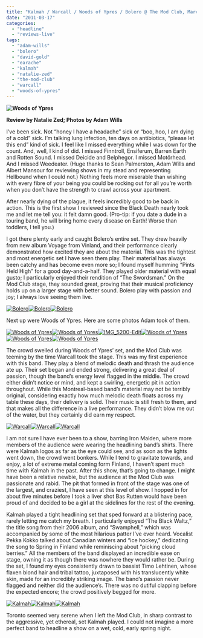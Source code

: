 ```yaml
---
title: "Kalmah / Warcall / Woods of Ypres / Bolero @ The Mod Club, March 13th 2011"
date: "2011-03-17"
categories: 
  - "headline"
  - "reviews-live"
tags: 
  - "adam-wills"
  - "bolero"
  - "david-gold"
  - "earache"
  - "kalmah"
  - "natalie-zed"
  - "the-mod-club"
  - "warcall"
  - "woods-of-ypres"
---
```


**![](http://www.hellbound.ca/wp-content/uploads/2011/03/IMG_5272-Edit-595x396.jpg "Woods of Ypres")**

**Review by Natalie Zed; Photos by Adam Wills**

I’ve been sick. Not “honey I have a headache” sick or “boo, hoo, I am dying of a cold” sick. I’m talking lung infection, ten days on antibiotics, “please let this end” kind of sick. I feel like I missed everything while I was down for the count. And, well, I kind of did. I missed Finntroll, Ensiferum, Barren Earth and Rotten Sound. I missed Deicide and Belphegor. I missed Motörhead. And I missed Weedeater. (Huge thanks to Sean Palmerston, Adam Wills and Albert Mansour for reviewing shows in my stead and representing Hellbound when I could not.) Nothing feels more miserable than wishing with every fibre of your being you could be rocking out for all you’re worth when you don’t have the strength to crawl across your apartment.

After nearly dying of the plague, it feels incredibly good to be back in action. This is the first show I reviewed since the Black Death nearly took me and let me tell you: it felt damn good. (Pro-tip: if you date a dude in a touring band, he will bring home every disease on Earth! Worse than toddlers, I tell you.)

I got there plenty early and caught Bolero’s entire set. They drew heavily from new album Voyage from Vinland, and their performance clearly demonstrated how excited they are about the material. This was the tightest and most energetic set I have seen them play. Their material has always been catchy and has become even more so; I found myself humming “Pints Held High” for a good day-and-a-half. They played older material with equal gusto; I particularly enjoyed their rendition of “The Swordsman.” On the Mod Club stage, they sounded great, proving that their musical proficiency holds up on a larger stage with better sound. Bolero play with passion and joy; I always love seeing them live.

[![](http://www.hellbound.ca/wp-content/uploads/2011/03/IMG_5046-Edit-150x150.jpg "Bolero")](http://www.hellbound.ca/wp-content/uploads/2011/03/IMG_5046-Edit.jpg)[![](http://www.hellbound.ca/wp-content/uploads/2011/03/IMG_5052-Edit-150x150.jpg "Bolero")](http://www.hellbound.ca/wp-content/uploads/2011/03/IMG_5052-Edit.jpg)[![](http://www.hellbound.ca/wp-content/uploads/2011/03/IMG_5055-Edit-150x150.jpg "Bolero")](http://www.hellbound.ca/wp-content/uploads/2011/03/IMG_5055-Edit.jpg)

Next up were Woods of Ypres. Here are some photos Adam took of them.

[![](http://www.hellbound.ca/wp-content/uploads/2011/03/IMG_5141-Edit-150x150.jpg "Woods of Ypres")](http://www.hellbound.ca/wp-content/uploads/2011/03/IMG_5141-Edit.jpg)[![](http://www.hellbound.ca/wp-content/uploads/2011/03/IMG_5155-Edit-150x150.jpg "Woods of Ypres")](http://www.hellbound.ca/wp-content/uploads/2011/03/IMG_5155-Edit.jpg)[![](http://www.hellbound.ca/wp-content/uploads/2011/03/IMG_5200-Edit-150x150.jpg "IMG_5200-Edit")](http://www.hellbound.ca/wp-content/uploads/2011/03/IMG_5200-Edit.jpg)[![](http://www.hellbound.ca/wp-content/uploads/2011/03/IMG_5218-Edit-150x150.jpg "Woods of Ypres")](http://www.hellbound.ca/wp-content/uploads/2011/03/IMG_5218-Edit.jpg)[![](http://www.hellbound.ca/wp-content/uploads/2011/03/IMG_5233-Edit-150x150.jpg "Woods of Ypres")](http://www.hellbound.ca/wp-content/uploads/2011/03/IMG_5233-Edit.jpg)[![](http://www.hellbound.ca/wp-content/uploads/2011/03/IMG_5292-Edit-150x150.jpg "Woods of Ypres")](http://www.hellbound.ca/wp-content/uploads/2011/03/IMG_5292-Edit.jpg)

The crowd swelled during Woods of Ypres’ set, and the Mod Club was teeming by the time Warcall took the stage. This was my first experience with this band. They play a blend of melodic death and thrash the audience ate up. Their set began and ended strong, delivering a great deal of passion, though the band’s energy level flagged in the middle. The crowd either didn’t notice or mind, and kept a swirling, energetic pit in action throughout. While this Montreal-based band’s material may not be terribly original, considering exactly how much melodic death floats across my table these days, their delivery is solid. Their music is still fresh to them, and that makes all the difference in a live performance. They didn’t blow me out of the water, but they certainly did earn my respect.

[![](http://www.hellbound.ca/wp-content/uploads/2011/03/IMG_5339-Edit-150x150.jpg "Warcall")](http://www.hellbound.ca/wp-content/uploads/2011/03/IMG_5339-Edit.jpg)[![](http://www.hellbound.ca/wp-content/uploads/2011/03/IMG_5343-Edit-150x150.jpg "Warcall")](http://www.hellbound.ca/wp-content/uploads/2011/03/IMG_5343-Edit.jpg)[![](http://www.hellbound.ca/wp-content/uploads/2011/03/IMG_5350-Edit-150x150.jpg "Warcall")](http://www.hellbound.ca/wp-content/uploads/2011/03/IMG_5350-Edit.jpg)

I am not sure I have ever been to a show, barring Iron Maiden, where more members of the audience were wearing the headlining band’s shirts. There were Kalmah logos as far as the eye could see, and as soon as the lights went down, the crowd went bonkers. While I tend to gravitate towards, and enjoy, a lot of extreme metal coming form Finland, I haven’t spent much time with Kalmah in the past. After this show, that’s going to change. I might have been a relative newbie, but the audience at the Mod Club was passionate and rabid. The pit that formed in front of the stage was one of the largest, and craziest, I have seen at this level of show. I hopped in for about five minutes before I took a liver shot Bas Rutten would have been proud of and decided to be a girl at the sidelines for the rest of the evening.

Kalmah played a tight headlining set that sped forward at a blistering pace, rarely letting me catch my breath. I particularly enjoyed “The Black Waltz,” the title song from their 2006 album, and “Swamphell,” which was accompanied by some of the most hilarious patter I’ve ever heard. Vocalist Pekka Kokko talked about Canadian winters and “ice hockey,” dedicating the song to Spring in Finland while reminiscing about “picking cloud berries.” All the members of the band displayed an incredible ease on stage, owning it as though there was nowhere they would rather be. During the set, I found my eyes consistently drawn to bassist Timo Lehtinen, whose flaxen blond hair and tribal tattoo, juxtaposed with his translucently white skin, made for an incredibly striking image. The band’s passion never flagged and neither did the audience’s. There was no dutiful clapping before the expected encore; the crowd positively begged for more.

[![](http://www.hellbound.ca/wp-content/uploads/2011/03/IMG_5365-Edit-150x150.jpg "Kalmah")](http://www.hellbound.ca/wp-content/uploads/2011/03/IMG_5365-Edit.jpg)[![](http://www.hellbound.ca/wp-content/uploads/2011/03/IMG_5371-Edit-150x150.jpg "Kalmah")](http://www.hellbound.ca/wp-content/uploads/2011/03/IMG_5371-Edit.jpg)[![](http://www.hellbound.ca/wp-content/uploads/2011/03/IMG_5381-Edit-150x150.jpg "Kalmah")](http://www.hellbound.ca/wp-content/uploads/2011/03/IMG_5381-Edit.jpg)

Toronto seemed very serene when I left the Mod Club, in sharp contrast to the aggressive, yet ethereal, set Kalmah played. I could not imagine a more perfect band to headline a show on a wet, cold, early spring night.
